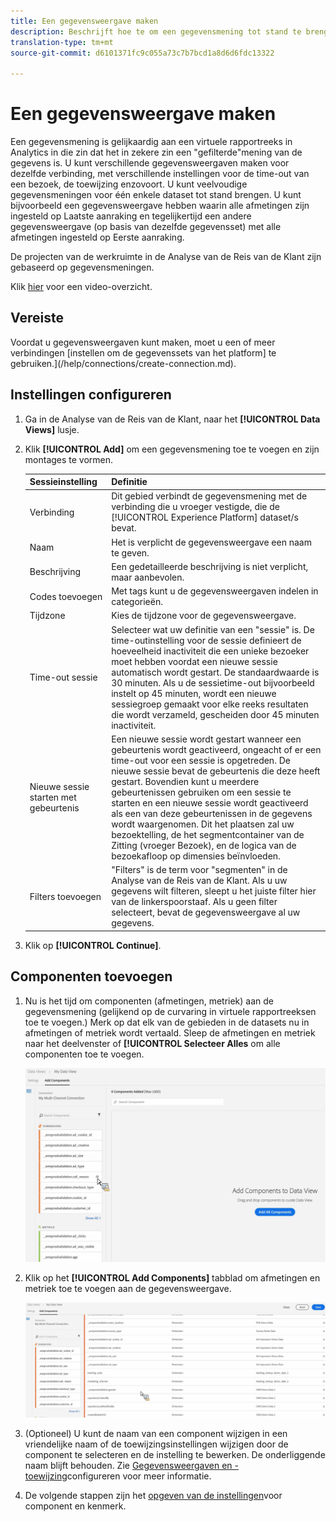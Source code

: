 ```yaml
---
title: Een gegevensweergave maken
description: Beschrijft hoe te om een gegevensmening tot stand te brengen aan een dataset van het Platform in de Analyse van de Reis van de Klant (CJA).
translation-type: tm+mt
source-git-commit: d6101371fc9c055a73c7b7bcd1a8d6d6fdc13322

---
```



# Een gegevensweergave maken

Een gegevensmening is gelijkaardig aan een virtuele rapportreeks in Analytics in die zin dat het in zekere zin een &quot;gefilterde&quot;mening van de gegevens is. U kunt verschillende gegevensweergaven maken voor dezelfde verbinding, met verschillende instellingen voor de time-out van een bezoek, de toewijzing enzovoort. U kunt veelvoudige gegevensmeningen voor één enkele dataset tot stand brengen. U kunt bijvoorbeeld een gegevensweergave hebben waarin alle afmetingen zijn ingesteld op Laatste aanraking en tegelijkertijd een andere gegevensweergave (op basis van dezelfde gegevensset) met alle afmetingen ingesteld op Eerste aanraking.

De projecten van de werkruimte in de Analyse van de Reis van de Klant zijn gebaseerd op gegevensmeningen.

Klik [hier](https://docs.adobe.com/content/help/en/platform-learn/tutorials/cja/basic-configuration-for-data-views.html) voor een video-overzicht.

## Vereiste

Voordat u gegevensweergaven kunt maken, moet u een of meer verbindingen [instellen om de gegevenssets van het platform] te gebruiken.](/help/connections/create-connection.md).

## Instellingen configureren

1. Ga in de Analyse van de Reis van de Klant, naar het **[!UICONTROL Data Views]** lusje.

1. Klik **[!UICONTROL Add]** om een gegevensmening toe te voegen en zijn montages te vormen.

   | Sessieinstelling | Definitie |
   |---|---|
   | Verbinding | Dit gebied verbindt de gegevensmening met de verbinding die u vroeger vestigde, die de [!UICONTROL Experience Platform] dataset/s bevat. |
   | Naam | Het is verplicht de gegevensweergave een naam te geven. |
   | Beschrijving | Een gedetailleerde beschrijving is niet verplicht, maar aanbevolen. |
   | Codes toevoegen | Met tags kunt u de gegevensweergaven indelen in categorieën. |
   | Tijdzone | Kies de tijdzone voor de gegevensweergave. |
   | Time-out sessie | Selecteer wat uw definitie van een &quot;sessie&quot; is. De time-outinstelling voor de sessie definieert de hoeveelheid inactiviteit die een unieke bezoeker moet hebben voordat een nieuwe sessie automatisch wordt gestart. De standaardwaarde is 30 minuten. Als u de sessietime-out bijvoorbeeld instelt op 45 minuten, wordt een nieuwe sessiegroep gemaakt voor elke reeks resultaten die wordt verzameld, gescheiden door 45 minuten inactiviteit. <!--This setting impacts not only your visit counts, but also how visit segment containers are evaluated, and the visit expiration logic for any eVars expiring on visit. Decreasing the session timeout will likely increase the total number of visits in your reporting, while increasing the visit timeout will likely decrease the total number of visits in your reporting. This needs to be reviewed.--> |
   | Nieuwe sessie starten met gebeurtenis | Een nieuwe sessie wordt gestart wanneer een gebeurtenis wordt geactiveerd, ongeacht of er een time-out voor een sessie is opgetreden. De nieuwe sessie bevat de gebeurtenis die deze heeft gestart. Bovendien kunt u meerdere gebeurtenissen gebruiken om een sessie te starten en een nieuwe sessie wordt geactiveerd als een van deze gebeurtenissen in de gegevens wordt waargenomen. Dit het plaatsen zal uw bezoektelling, de het segmentcontainer van de Zitting (vroeger Bezoek), en de logica van de bezoekafloop op dimensies beïnvloeden. |
   | Filters toevoegen | &quot;Filters&quot; is de term voor &quot;segmenten&quot; in de Analyse van de Reis van de Klant. Als u uw gegevens wilt filteren, sleept u het juiste filter hier van de linkerspoorstaaf. Als u geen filter selecteert, bevat de gegevensweergave al uw gegevens. |

1. Klik op **[!UICONTROL Continue]**.

## Componenten toevoegen

1. Nu is het tijd om componenten (afmetingen, metriek) aan de gegevensmening (gelijkend op de curvaring in virtuele rapportreeksen toe te voegen.) Merk op dat elk van de gebieden in de datasets nu in afmetingen of metriek wordt vertaald. Sleep de afmetingen en metriek naar het deelvenster of **[!UICONTROL Selecteer Alles** om alle componenten toe te voegen.

   ![](assets/add-all-components.png)

1. Klik op het **[!UICONTROL Add Components]** tabblad om afmetingen en metriek toe te voegen aan de gegevensweergave.

   ![](assets/add-all-components2.png)

1. (Optioneel) U kunt de naam van een component wijzigen in een vriendelijke naam of de toewijzingsinstellingen wijzigen door de component te selecteren en de instelling te bewerken. De onderliggende naam blijft behouden. Zie [Gegevensweergaven en -toewijzing](/help/data-views/configure-dataviews.md)configureren voor meer informatie.

1. De volgende stappen zijn het [opgeven van de instellingen](/help/data-views/configure-dataviews.md)voor component en kenmerk.